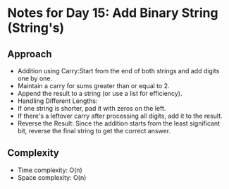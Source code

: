 # Notes for Day 15: Add Binary String (String's)

## Approach

- Addition using Carry:Start from the end of both strings and add digits one by one.
- Maintain a carry for sums greater than or equal to 2.
- Append the result to a string (or use a list for efficiency).
- Handling Different Lengths:
- If one string is shorter, pad it with zeros on the left.
- If there's a leftover carry after processing all digits, add it to the result.
- Reverse the Result: Since the addition starts from the least significant bit, reverse the final string to get the correct answer.

## Complexity

- Time complexity: O(n)
- Space complexity: O(n)
